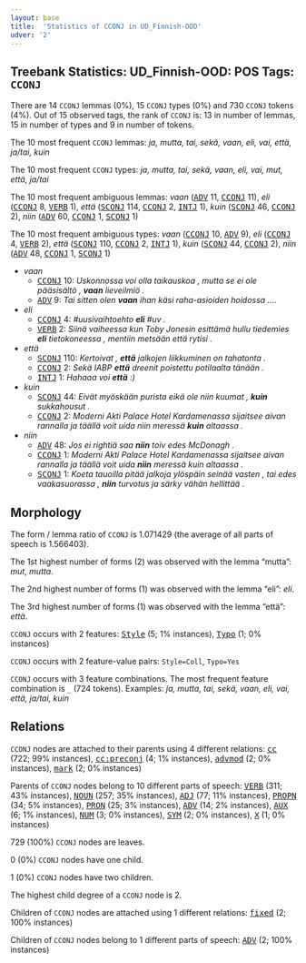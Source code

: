 ```yaml
---
layout: base
title:  'Statistics of CCONJ in UD_Finnish-OOD'
udver: '2'
---
```


## Treebank Statistics: UD_Finnish-OOD: POS Tags: `CCONJ`

There are 14 `CCONJ` lemmas (0%), 15 `CCONJ` types (0%) and 730 `CCONJ` tokens (4%).
Out of 15 observed tags, the rank of `CCONJ` is: 13 in number of lemmas, 15 in number of types and 9 in number of tokens.

The 10 most frequent `CCONJ` lemmas: <em>ja, mutta, tai, sekä, vaan, eli, vai, että, ja/tai, kuin</em>

The 10 most frequent `CCONJ` types:  <em>ja, mutta, tai, sekä, vaan, eli, vai, mut, että, ja/tai</em>

The 10 most frequent ambiguous lemmas: <em>vaan</em> (<tt><a href="fi_ood-pos-ADV.html">ADV</a></tt> 11, <tt><a href="fi_ood-pos-CCONJ.html">CCONJ</a></tt> 11), <em>eli</em> (<tt><a href="fi_ood-pos-CCONJ.html">CCONJ</a></tt> 8, <tt><a href="fi_ood-pos-VERB.html">VERB</a></tt> 1), <em>että</em> (<tt><a href="fi_ood-pos-SCONJ.html">SCONJ</a></tt> 114, <tt><a href="fi_ood-pos-CCONJ.html">CCONJ</a></tt> 2, <tt><a href="fi_ood-pos-INTJ.html">INTJ</a></tt> 1), <em>kuin</em> (<tt><a href="fi_ood-pos-SCONJ.html">SCONJ</a></tt> 46, <tt><a href="fi_ood-pos-CCONJ.html">CCONJ</a></tt> 2), <em>niin</em> (<tt><a href="fi_ood-pos-ADV.html">ADV</a></tt> 60, <tt><a href="fi_ood-pos-CCONJ.html">CCONJ</a></tt> 1, <tt><a href="fi_ood-pos-SCONJ.html">SCONJ</a></tt> 1)

The 10 most frequent ambiguous types:  <em>vaan</em> (<tt><a href="fi_ood-pos-CCONJ.html">CCONJ</a></tt> 10, <tt><a href="fi_ood-pos-ADV.html">ADV</a></tt> 9), <em>eli</em> (<tt><a href="fi_ood-pos-CCONJ.html">CCONJ</a></tt> 4, <tt><a href="fi_ood-pos-VERB.html">VERB</a></tt> 2), <em>että</em> (<tt><a href="fi_ood-pos-SCONJ.html">SCONJ</a></tt> 110, <tt><a href="fi_ood-pos-CCONJ.html">CCONJ</a></tt> 2, <tt><a href="fi_ood-pos-INTJ.html">INTJ</a></tt> 1), <em>kuin</em> (<tt><a href="fi_ood-pos-SCONJ.html">SCONJ</a></tt> 44, <tt><a href="fi_ood-pos-CCONJ.html">CCONJ</a></tt> 2), <em>niin</em> (<tt><a href="fi_ood-pos-ADV.html">ADV</a></tt> 48, <tt><a href="fi_ood-pos-CCONJ.html">CCONJ</a></tt> 1, <tt><a href="fi_ood-pos-SCONJ.html">SCONJ</a></tt> 1)


* <em>vaan</em>
  * <tt><a href="fi_ood-pos-CCONJ.html">CCONJ</a></tt> 10: <em>Uskonnossa voi olla taikauskoa , mutta se ei ole pääsisältö , <b>vaan</b> lieveilmiö .</em>
  * <tt><a href="fi_ood-pos-ADV.html">ADV</a></tt> 9: <em>Tai sitten olen <b>vaan</b> ihan käsi raha-asioiden hoidossa ....</em>
* <em>eli</em>
  * <tt><a href="fi_ood-pos-CCONJ.html">CCONJ</a></tt> 4: <em>#uusivaihtoehto <b>eli</b> #uv .</em>
  * <tt><a href="fi_ood-pos-VERB.html">VERB</a></tt> 2: <em>Siinä vaiheessa kun Toby Jonesin esittämä hullu tiedemies <b>eli</b> tietokoneessa , mentiin metsään että rytisi .</em>
* <em>että</em>
  * <tt><a href="fi_ood-pos-SCONJ.html">SCONJ</a></tt> 110: <em>Kertoivat , <b>että</b> jalkojen liikkuminen on tahatonta .</em>
  * <tt><a href="fi_ood-pos-CCONJ.html">CCONJ</a></tt> 2: <em>Sekä IABP <b>että</b> dreenit poistettu potilaalta tänään .</em>
  * <tt><a href="fi_ood-pos-INTJ.html">INTJ</a></tt> 1: <em>Hahaaa voi <b>että</b> :)</em>
* <em>kuin</em>
  * <tt><a href="fi_ood-pos-SCONJ.html">SCONJ</a></tt> 44: <em>Eivät myöskään purista eikä ole niin kuumat , <b>kuin</b> sukkahousut .</em>
  * <tt><a href="fi_ood-pos-CCONJ.html">CCONJ</a></tt> 2: <em>Moderni Akti Palace Hotel Kardamenassa sijaitsee aivan rannalla ja täällä voit uida niin meressä <b>kuin</b> altaassa .</em>
* <em>niin</em>
  * <tt><a href="fi_ood-pos-ADV.html">ADV</a></tt> 48: <em>Jos ei rightiä saa <b>niin</b> toiv edes McDonagh .</em>
  * <tt><a href="fi_ood-pos-CCONJ.html">CCONJ</a></tt> 1: <em>Moderni Akti Palace Hotel Kardamenassa sijaitsee aivan rannalla ja täällä voit uida <b>niin</b> meressä kuin altaassa .</em>
  * <tt><a href="fi_ood-pos-SCONJ.html">SCONJ</a></tt> 1: <em>Koeta tauoilla pitää jalkoja ylöspäin seinää vasten , tai edes vaakasuorassa , <b>niin</b> turvotus ja särky vähän hellittää .</em>

## Morphology

The form / lemma ratio of `CCONJ` is 1.071429 (the average of all parts of speech is 1.566403).

The 1st highest number of forms (2) was observed with the lemma “mutta”: <em>mut, mutta</em>.

The 2nd highest number of forms (1) was observed with the lemma “eli”: <em>eli</em>.

The 3rd highest number of forms (1) was observed with the lemma “että”: <em>että</em>.

`CCONJ` occurs with 2 features: <tt><a href="fi_ood-feat-Style.html">Style</a></tt> (5; 1% instances), <tt><a href="fi_ood-feat-Typo.html">Typo</a></tt> (1; 0% instances)

`CCONJ` occurs with 2 feature-value pairs: `Style=Coll`, `Typo=Yes`

`CCONJ` occurs with 3 feature combinations.
The most frequent feature combination is `_` (724 tokens).
Examples: <em>ja, mutta, tai, sekä, vaan, eli, vai, että, ja/tai, kuin</em>


## Relations

`CCONJ` nodes are attached to their parents using 4 different relations: <tt><a href="fi_ood-dep-cc.html">cc</a></tt> (722; 99% instances), <tt><a href="fi_ood-dep-cc-preconj.html">cc:preconj</a></tt> (4; 1% instances), <tt><a href="fi_ood-dep-advmod.html">advmod</a></tt> (2; 0% instances), <tt><a href="fi_ood-dep-mark.html">mark</a></tt> (2; 0% instances)

Parents of `CCONJ` nodes belong to 10 different parts of speech: <tt><a href="fi_ood-pos-VERB.html">VERB</a></tt> (311; 43% instances), <tt><a href="fi_ood-pos-NOUN.html">NOUN</a></tt> (257; 35% instances), <tt><a href="fi_ood-pos-ADJ.html">ADJ</a></tt> (77; 11% instances), <tt><a href="fi_ood-pos-PROPN.html">PROPN</a></tt> (34; 5% instances), <tt><a href="fi_ood-pos-PRON.html">PRON</a></tt> (25; 3% instances), <tt><a href="fi_ood-pos-ADV.html">ADV</a></tt> (14; 2% instances), <tt><a href="fi_ood-pos-AUX.html">AUX</a></tt> (6; 1% instances), <tt><a href="fi_ood-pos-NUM.html">NUM</a></tt> (3; 0% instances), <tt><a href="fi_ood-pos-SYM.html">SYM</a></tt> (2; 0% instances), <tt><a href="fi_ood-pos-X.html">X</a></tt> (1; 0% instances)

729 (100%) `CCONJ` nodes are leaves.

0 (0%) `CCONJ` nodes have one child.

1 (0%) `CCONJ` nodes have two children.

The highest child degree of a `CCONJ` node is 2.

Children of `CCONJ` nodes are attached using 1 different relations: <tt><a href="fi_ood-dep-fixed.html">fixed</a></tt> (2; 100% instances)

Children of `CCONJ` nodes belong to 1 different parts of speech: <tt><a href="fi_ood-pos-ADV.html">ADV</a></tt> (2; 100% instances)

